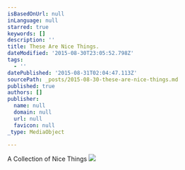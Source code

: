 ```yaml
---
isBasedOnUrl: null
inLanguage: null
starred: true
keywords: []
description: ''
title: These Are Nice Things.
dateModified: '2015-08-30T23:05:52.798Z'
tags:
  - ''
datePublished: '2015-08-31T02:04:47.113Z'
sourcePath: _posts/2015-08-30-these-are-nice-things.md
published: true
authors: []
publisher:
  name: null
  domain: null
  url: null
  favicon: null
_type: MediaObject

---
```

A Collection of Nice Things
![](https://the-grid-user-content.s3-us-west-2.amazonaws.com/ab24f0f7-c5bc-4288-a52f-9c7ddb1e9cd3.jpg)